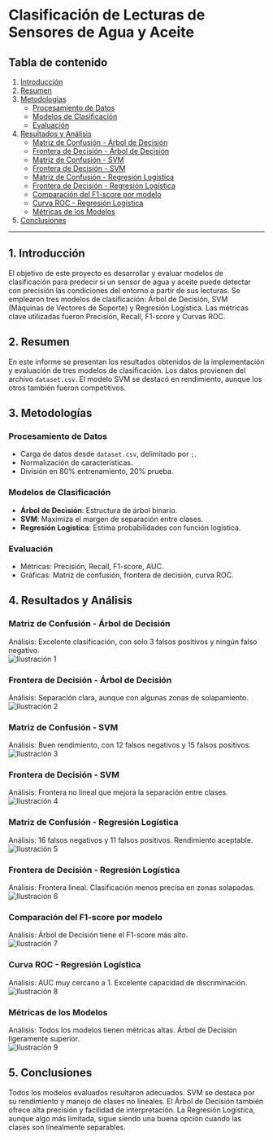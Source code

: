  # Clasificación de Lecturas de Sensores de Agua y Aceite

## Tabla de contenido
1. [Introducción](#1-introducción)  
2. [Resumen](#2-resumen)  
3. [Metodologías](#3-metodologías)  
   - [Procesamiento de Datos](#procesamiento-de-datos)  
   - [Modelos de Clasificación](#modelos-de-clasificación)  
   - [Evaluación](#evaluación)  
4. [Resultados y Análisis](#4-resultados-y-análisis)  
   - [Matriz de Confusión - Árbol de Decisión](#matriz-de-confusión---árbol-de-decisión)  
   - [Frontera de Decisión - Árbol de Decisión](#frontera-de-decisión---árbol-de-decisión)  
   - [Matriz de Confusión - SVM](#matriz-de-confusión---svm)  
   - [Frontera de Decisión - SVM](#frontera-de-decisión---svm)  
   - [Matriz de Confusión - Regresión Logística](#matriz-de-confusión---regresión-logística)  
   - [Frontera de Decisión - Regresión Logística](#frontera-de-decisión---regresión-logística)  
   - [Comparación del F1-score por modelo](#comparación-del-f1-score-por-modelo)  
   - [Curva ROC - Regresión Logística](#curva-roc---regresión-logística)  
   - [Métricas de los Modelos](#métricas-de-los-modelos)  
5. [Conclusiones](#5-conclusiones)  

---

## 1. Introducción
El objetivo de este proyecto es desarrollar y evaluar modelos de clasificación para predecir si un sensor de agua y aceite puede detectar con precisión las condiciones del entorno a partir de sus lecturas. Se emplearon tres modelos de clasificación: Árbol de Decisión, SVM (Máquinas de Vectores de Soporte) y Regresión Logística. Las métricas clave utilizadas fueron Precisión, Recall, F1-score y Curvas ROC.

## 2. Resumen
En este informe se presentan los resultados obtenidos de la implementación y evaluación de tres modelos de clasificación. Los datos provienen del archivo `dataset.csv`. El modelo SVM se destacó en rendimiento, aunque los otros también fueron competitivos.

## 3. Metodologías

### Procesamiento de Datos
- Carga de datos desde `dataset.csv`, delimitado por `;`.
- Normalización de características.
- División en 80% entrenamiento, 20% prueba.

### Modelos de Clasificación
- **Árbol de Decisión**: Estructura de árbol binario.
- **SVM**: Maximiza el margen de separación entre clases.
- **Regresión Logística**: Estima probabilidades con función logística.

### Evaluación
- Métricas: Precisión, Recall, F1-score, AUC.
- Gráficas: Matriz de confusión, frontera de decisión, curva ROC.

## 4. Resultados y Análisis

### Matriz de Confusión - Árbol de Decisión  
Análisis: Excelente clasificación, con solo 3 falsos positivos y ningún falso negativo.  
![Ilustración 1](imagenes/matriz_confusion_arbol.png)

### Frontera de Decisión - Árbol de Decisión  
Análisis: Separación clara, aunque con algunas zonas de solapamiento.  
![Ilustración 2](imagenes/frontera_arbol.png)

### Matriz de Confusión - SVM  
Análisis: Buen rendimiento, con 12 falsos negativos y 15 falsos positivos.  
![Ilustración 3](imagenes/matriz_confusion_svm.png)

### Frontera de Decisión - SVM  
Análisis: Frontera no lineal que mejora la separación entre clases.  
![Ilustración 4](imagenes/frontera_svm.png)

### Matriz de Confusión - Regresión Logística  
Análisis: 16 falsos negativos y 11 falsos positivos. Rendimiento aceptable.  
![Ilustración 5](imagenes/matriz_confusion_reglog.png)

### Frontera de Decisión - Regresión Logística  
Análisis: Frontera lineal. Clasificación menos precisa en zonas solapadas.  
![Ilustración 6](imagenes/frontera_reglog.png)

### Comparación del F1-score por modelo  
Análisis: Árbol de Decisión tiene el F1-score más alto.  
![Ilustración 7](imagenes/f1_scores.png)

### Curva ROC - Regresión Logística  
Análisis: AUC muy cercano a 1. Excelente capacidad de discriminación.  
![Ilustración 8](imagenes/roc_reglog.png)

### Métricas de los Modelos  
Análisis: Todos los modelos tienen métricas altas. Árbol de Decisión ligeramente superior.  
![Ilustración 9](imagenes/metricas_modelos.png)

## 5. Conclusiones
Todos los modelos evaluados resultaron adecuados. SVM se destaca por su rendimiento y manejo de clases no lineales. El Árbol de Decisión también ofrece alta precisión y facilidad de interpretación. La Regresión Logística, aunque algo más limitada, sigue siendo una buena opción cuando las clases son linealmente separables.




